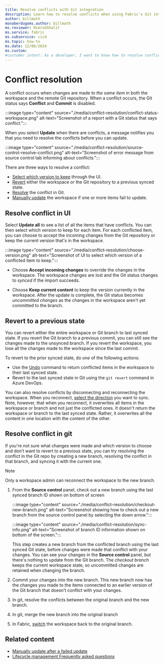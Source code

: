 ```yaml
---
title: Resolve conflicts with Git integration
description: Learn how to resolve conflicts when using Fabric's Git integration tools, including selecting versions, reverting states, and resolving conflicts in Git.
author: billmath
monaberdugoms.author: billmath
ms.reviewer: NimrodShalit
ms.service: fabric
ms.subservice: cicd
ms.topic: how-to
ms.date: 12/06/2024
ms.custom:
#customer intent: As a developer, I want to know how to resolve conflicts when using Fabric's Git integration tools.
---
```


# Conflict resolution

A conflict occurs when changes are made *to the same item* in both the workspace and the remote Git repository. When a conflict occurs, the Git status says **Conflict** and **Commit** is disabled.

:::image type="content" source="./media/conflict-resolution/conflict-status-workspace.png" alt-text="Screenshot of a report with a Git status that says conflict.":::

When you select **Update** when there are conflicts, a message notifies you that you need to resolve the conflicts before you can update.

:::image type="content" source="./media/conflict-resolution/source-control-resolve-conflict.png" alt-text="Screenshot of error message from source control tab informing about conflicts.":::

There are three ways to resolve a conflict:

- [Select which version to keep](#resolve-conflict-in-ui) through the UI.
- [Revert](#revert-to-a-previous-state) either the workspace or the Git repository to a previous synced state.
- [Resolve](#resolve-conflict-in-git) the conflict in Git.
- [Manually update](./partial-update.md) the workspace if one or more items fail to update.

## Resolve conflict in UI

Select **Update all** to see a list of all the items that have conflicts. You can then select which version to keep for each item. For each conflicted item, you can choose to accept the incoming changes from the Git repository or keep the current version that's in the workspace.

:::image type="content" source="./media/conflict-resolution/choose-version.png" alt-text="Screenshot of UI to select which version of a conflicted item to keep.":::

- Choose **Accept incoming changes** to override the changes in the workspace. The workspace changes are lost and the Git status changes to *synced* if the import succeeds.

- Choose **Keep current content** to keep the version currently in the workspace. After the update is complete, the Git status becomes *uncommitted changes* as the changes in the workspace aren't yet committed to the branch.

## Revert to a previous state

You can revert either the entire workspace or Git branch to last synced state. If you revert the Git branch to a previous commit, you can still see the changes made to the unsynced branch. If you revert the workspace, you lose all the changes made to the workspace since the last commit.

To revert to the prior synced state, do *one* of the following actions:

- Use the [Undo](./git-get-started.md#commit-changes-to-git) command to return conflicted items in the workspace to their last synced state.
- Revert to the last synced state in Git using the `git revert` command in Azure DevOps.

 You can also resolve conflicts by disconnecting and reconnecting the workspace. When you reconnect, [select the direction](./git-integration-process.md#connect-and-sync) you want to sync. Note, however, that when you reconnect, it overwrites all items in the workspace or branch and not just the conflicted ones. It doesn't return the workspace or branch to the last synced state. Rather, it overwrites all the content in one location with the content of the other.

## Resolve conflict in git

If you're not sure what changes were made and which version to choose and don’t want to revert to a previous state, you can try resolving the conflict in the Git repo by creating a new branch, resolving the conflict in that branch, and syncing it with the current one.

>[!NOTE]
>Only a workspace admin can reconnect the workspace to the new branch.

1. From the **Source control** panel, check out a new branch using the last synced branch ID shown on bottom of screen

   :::image type="content" source="./media/conflict-resolution/checkout-new-branch.png" alt-text="Screenshot showing how to check out a new branch from the source control panel by selecting the down arrow.":::

   :::image type="content" source="./media/conflict-resolution/sync-info.png" alt-text="Screenshot of branch ID information shown on bottom of the screen.":::

   This step creates a new branch from the conflicted branch using the last synced Git state, before changes were made that conflict with your changes. You can see your changes in the **Source control** panel, but there's nothing to update from the Git branch. The *checkout branch* keeps the current workspace state, so uncommitted changes are retained when changing the branch.

1. Commit your changes into the new branch. This new branch now has the changes you made to the items connected to an earlier version of the Git branch that doesn't conflict with your changes.
1. In git, resolve the conflicts between the original branch and the new branch.
1. In git, merge the new branch into the original branch
1. In Fabric, [switch](./manage-branches.md#switch-branches) the workspace back to the original branch.

## Related content

- [Manually update after a failed update](./partial-update.md)
- [Lifecycle management Frequently asked questions](../faq.yml)
